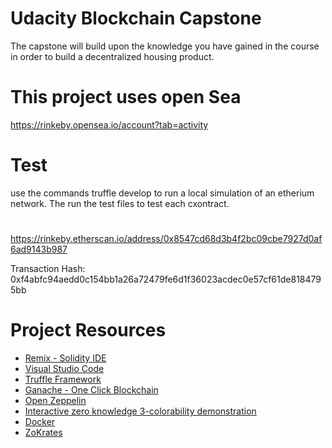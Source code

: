 # Udacity Blockchain Capstone

The capstone will build upon the knowledge you have gained in the course in order to build a decentralized housing product. 

# This project uses open Sea 
https://rinkeby.opensea.io/account?tab=activity

# Test

use the commands truffle develop to run a local simulation of an etherium network. The run the test files to test each cxontract.

# 

https://rinkeby.etherscan.io/address/0x8547cd68d3b4f2bc09cbe7927d0af6ad9143b987


Transaction Hash:
0xf4abfc94aedd0c154bb1a26a72479fe6d1f36023acdec0e57cf61de8184795bb 


# Project Resources

* [Remix - Solidity IDE](https://remix.ethereum.org/)
* [Visual Studio Code](https://code.visualstudio.com/)
* [Truffle Framework](https://truffleframework.com/)
* [Ganache - One Click Blockchain](https://truffleframework.com/ganache)
* [Open Zeppelin ](https://openzeppelin.org/)
* [Interactive zero knowledge 3-colorability demonstration](http://web.mit.edu/~ezyang/Public/graph/svg.html)
* [Docker](https://docs.docker.com/install/)
* [ZoKrates](https://github.com/Zokrates/ZoKrates)


